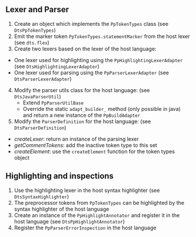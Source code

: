 ## Lexer and Parser
1. Create an object which implements the `PpTokenTypes` class (see `DtsPpTokenTypes`)
2. Emit the marker token `PpTokenTypes.statementMarker` from the host lexer (see `dts.flex`)
3. Create two lexers based on the lexer of the host language:
  - One lexer used for highlighting using the `PpHighlightingLexerAdapter` (see `DtsHighlightingLexerAdapter`)
  - One lexer used for parsing using the `PpParserLexerAdapter` (see `DtsParserLexerAdapter`)
4. Modify the parser utils class for the host language: (see `DtsJavaParserUtil`)
   - Extend `PpParserUtilBase`
   - Override the static `adapt_builder_` method (only possible in java) and return a new instance of the `PpBuildAdapter`
5. Modify the `ParserDefinition` for the host language: (see `DtsParserDefinition`)
  - *createLexer*: return an instance of the parsing lexer
  - *getCommentTokens*: add the inactive token type to this set
  - *createElement*: use the `createElement` function for the token types object

## Highlighting and inspections
1. Use the highlighting lexer in the host syntax highlighter (see `DtsSyntaxHighlighter`)
2. The preprocessor tokens from `PpTokenTypes` can be highlighted by the syntax highlighter of the host language 
3. Create an instance of the `PpHighlightAnnotator` and register it in the host language (see `DtsPpHighlightAnnotator`)
4. Register the `PpParserErrorInspection` in the host language
